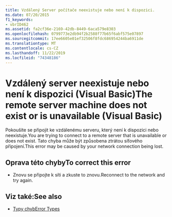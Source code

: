 ```yaml
---
title: Vzdálený Server počítače neexistuje nebo není k dispozici.
ms.date: 07/20/2015
f1_keywords:
- vbrID462
ms.assetid: fa2cf36e-2169-42db-8449-6aca579e8303
ms.openlocfilehash: 0799773e2db94f2b2588f77b65f6abf575e07897
ms.sourcegitcommit: 17ee6605e01ef32506f8fdc686954244ba6911de
ms.translationtype: MT
ms.contentlocale: cs-CZ
ms.lasthandoff: 11/22/2019
ms.locfileid: "74348186"
---
```

# <a name="the-remote-server-machine-does-not-exist-or-is-unavailable-visual-basic"></a><span data-ttu-id="3f390-102">Vzdálený server neexistuje nebo není k dispozici (Visual Basic)</span><span class="sxs-lookup"><span data-stu-id="3f390-102">The remote server machine does not exist or is unavailable (Visual Basic)</span></span>
<span data-ttu-id="3f390-103">Pokoušíte se připojit ke vzdálenému serveru, který není k dispozici nebo neexistuje.</span><span class="sxs-lookup"><span data-stu-id="3f390-103">You are trying to connect to a remote server that is unavailable or does not exist.</span></span> <span data-ttu-id="3f390-104">Tato chyba může být způsobena ztrátou síťového připojení.</span><span class="sxs-lookup"><span data-stu-id="3f390-104">This error may be caused by your network connection being lost.</span></span>  
  
## <a name="to-correct-this-error"></a><span data-ttu-id="3f390-105">Oprava této chyby</span><span class="sxs-lookup"><span data-stu-id="3f390-105">To correct this error</span></span>  
  
- <span data-ttu-id="3f390-106">Znovu se připojte k síti a zkuste to znovu.</span><span class="sxs-lookup"><span data-stu-id="3f390-106">Reconnect to the network and try again.</span></span>  
  
## <a name="see-also"></a><span data-ttu-id="3f390-107">Viz také:</span><span class="sxs-lookup"><span data-stu-id="3f390-107">See also</span></span>

- [<span data-ttu-id="3f390-108">Typy chyb</span><span class="sxs-lookup"><span data-stu-id="3f390-108">Error Types</span></span>](../../visual-basic/programming-guide/language-features/error-types.md)
